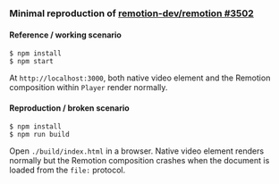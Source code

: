 ### Minimal reproduction of [remotion-dev/remotion #3502](https://github.com/remotion-dev/remotion/issues/3502)

#### Reference / working scenario

```
$ npm install
$ npm start
```


At `http://localhost:3000`, both native video element and the Remotion composition within `Player` render normally.

#### Reproduction / broken scenario

```
$ npm install
$ npm run build
```

Open `./build/index.html` in a browser. Native video element renders normally but the Remotion composition crashes when the document is loaded from the `file:` protocol.
